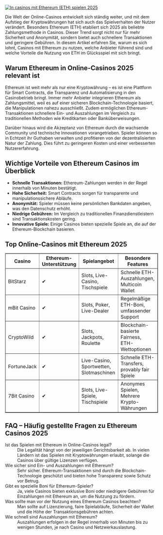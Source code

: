 [![In casinos mit Ethereum (ETH) spielen 2025](https://123-caf.pages.dev/gitsignup.png)](https://vrmoo.ru/Bt82HjjY)

<p>Die Welt der Online-Casinos entwickelt sich ständig weiter, und mit dem Aufstieg der Kryptowährungen hat sich auch das Spielverhalten der Nutzer verändert. Besonders Ethereum (ETH) etabliert sich 2025 als beliebte Zahlungsmethode in Casinos. Dieser Trend sorgt nicht nur für mehr Sicherheit und Anonymität, sondern bietet auch schnellere Transaktionen und geringere Gebühren. In diesem Artikel erfahren Sie, warum es sich lohnt, Casinos mit Ethereum zu nutzen, welche Anbieter führend sind und welche Vorteile die Nutzung von ETH im Glücksspiel mit sich bringt.</p>  <h2>Warum Ethereum in Online-Casinos 2025 relevant ist</h2> <p>Ethereum ist weit mehr als nur eine Kryptowährung – es ist eine Plattform für Smart Contracts, die Transparenz und Automatisierung in den Casinobetrieb bringt. Immer mehr Anbieter integrieren Ethereum als Zahlungsmittel, weil es auf einer sicheren Blockchain-Technologie basiert, die Manipulationen nahezu ausschließt. Zudem ermöglichen Ethereum-Transaktionen schnellere Ein- und Auszahlungen im Vergleich zu traditionellen Methoden wie Kreditkarten oder Banküberweisungen.</p> <p>Darüber hinaus wird die Akzeptanz von Ethereum durch die wachsende Community und technische Innovationen vorangetrieben. Spieler können so in Echtzeit ihr Guthaben verwalten und profitieren von der dezentralisierten Natur der Zahlung. Dies führt zu geringeren Kosten und einer verbesserten Nutzererfahrung.</p>  <h2>Wichtige Vorteile von Ethereum Casinos im Überblick</h2> <ul>   <li><strong>Schnelle Transaktionen:</strong> Ethereum-Zahlungen werden in der Regel innerhalb von Minuten bestätigt.</li>   <li><strong>Hohe Sicherheit:</strong> Smart Contracts sorgen für transparente und manipulationssichere Abläufe.</li>   <li><strong>Anonymität:</strong> Spieler müssen keine persönlichen Bankdaten angeben, was den Datenschutz erhöht.</li>   <li><strong>Niedrige Gebühren:</strong> Im Vergleich zu traditionellen Finanzdienstleistern sind Transaktionskosten gering.</li>   <li><strong>Innovative Spiele:</strong> Einige Casinos bieten spezielle Spiele an, die auf der Ethereum-Blockchain basieren.</li> </ul>  <h2>Top Online-Casinos mit Ethereum 2025</h2> <table border="1" cellpadding="5" cellspacing="0">   <thead>     <tr>       <th>Casino</th>       <th>Ethereum-Unterstützung</th>       <th>Spielangebot</th>       <th>Besondere Features</th>     </tr>   </thead>   <tbody>     <tr>       <td>BitStarz</td>       <td>✔</td>       <td>Slots, Live-Casino, Tischspiele</td>       <td>Schnelle ETH-Auszahlungen, Multicoin Wallet</td>     </tr>     <tr>       <td>mBit Casino</td>       <td>✔</td>       <td>Slots, Poker, Live-Dealer</td>       <td>Regelmäßige ETH-Boni, umfassender Support</td>     </tr>     <tr>       <td>CryptoWild</td>       <td>✔</td>       <td>Slots, Jackpots, Roulette</td>       <td>Blockchain-basierte Fairness, ETH-Wettoptionen</td>     </tr>     <tr>       <td>FortuneJack</td>       <td>✔</td>       <td>Live-Casino, Sportwetten, Slotmaschinen</td>       <td>Schnelle ETH-Transfers, provably fair Spiele</td>     </tr>     <tr>       <td>7Bit Casino</td>       <td>✔</td>       <td>Slots, Live-Spiele, Tischspiele</td>       <td>Anonymes Spielen, Mehrere Krypto-Währungen</td>     </tr>   </tbody> </table>  <h2>FAQ – Häufig gestellte Fragen zu Ethereum Casinos 2025</h2> <dl>   <dt>Ist das Spielen mit Ethereum in Online-Casinos legal?</dt>   <dd>Die Legalität hängt von der jeweiligen Gerichtsbarkeit ab. In vielen Ländern ist das Spielen mit Kryptowährungen erlaubt, solange die Casinos über gültige Lizenzen verfügen.</dd>      <dt>Wie sicher sind Ein- und Auszahlungen mit Ethereum?</dt>   <dd>Sehr sicher. Ethereum-Transaktionen sind durch die Blockchain-Technologie geschützt und bieten hohe Transparenz sowie Schutz vor Betrug.</dd>      <dt>Gibt es spezielle Boni für Ethereum-Spieler?</dt>   <dd>Ja, viele Casinos bieten exklusive Boni oder niedrigere Gebühren für Einzahlungen mit Ethereum an, um die Nutzung zu fördern.</dd>      <dt>Was sollte man vor der Nutzung eines Ethereum Casinos beachten?</dt>   <dd>Man sollte auf Lizenzierung, faire Spielabläufe, Sicherheit der Wallet und die Höhe der Transaktionsgebühren achten.</dd>      <dt>Wie schnell sind Auszahlungen mit Ethereum?</dt>   <dd>Auszahlungen erfolgen in der Regel innerhalb von Minuten bis zu wenigen Stunden, je nach Casino und Netzwerkauslastung.</dd> </dl>